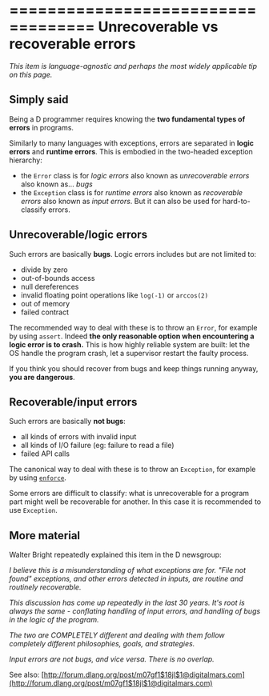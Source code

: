 ===================================
Unrecoverable vs recoverable errors
===================================

_This item is language-agnostic and perhaps the most widely applicable tip on this page._

## Simply said

Being a D programmer requires knowing the **two fundamental types of errors** in programs.


Similarly to many languages with exceptions, errors are separated in **logic errors** and **runtime errors**. This is embodied in the two-headed exception hierarchy:

- the `Error` class is for _logic errors_ also known as _unrecoverable errors_ also known as&hellip; _bugs_
- the `Exception` class is for _runtime errors_ also known as _recoverable errors_ also known as _input errors_. But it can also be used for hard-to-classify errors.

## Unrecoverable/logic errors

Such errors are basically **bugs**. Logic errors includes but are not limited to:

- divide by zero
- out-of-bounds access
- null dereferences
- invalid floating point operations like `log(-1)` or `arccos(2)`
- out of memory
- failed contract

The recommended way to deal with these is to throw an `Error`, for example by using `assert`. Indeed **the only reasonable option when encountering a logic error is to crash.** This is how highly reliable system are built: let the OS handle the program crash, let a supervisor restart the faulty process.

If you think you should recover from bugs and keep things running anyway, **you are dangerous**.

## Recoverable/input errors

Such errors are basically **not bugs**:

- all kinds of errors with invalid input
- all kinds of I/O failure (eg: failure to read a file)
- failed API calls

The canonical way to deal with these is to throw an `Exception`, for example by using [`enforce`](#Phobos-gems).

Some errors are difficult to classify: what is unrecoverable for a program part might well be recoverable for another. In this case it is recommended to use `Exception`.

## More material

Walter Bright repeatedly explained this item in the D newsgroup:

_I believe this is a misunderstanding of what exceptions are for. "File not found" exceptions, and other errors detected in inputs, are routine and routinely recoverable._

_This discussion has come up repeatedly in the last 30 years. It's root is always the same - conflating handling of input errors, and handling of bugs in the logic of the program._

_The two are COMPLETELY different and dealing with them follow completely different philosophies, goals, and strategies._

_Input errors are not bugs, and vice versa. There is no overlap._

See also: [http://forum.dlang.org/post/m07gf1$18jl$1@digitalmars.com](http://forum.dlang.org/post/m07gf1$18jl$1@digitalmars.com)
